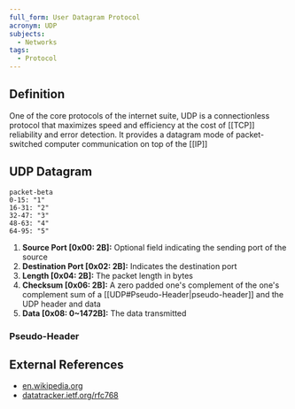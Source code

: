 ```yaml
---
full_form: User Datagram Protocol
acronym: UDP
subjects:
  - Networks
tags:
  - Protocol
---
```


## Definition
One of the core protocols of the internet suite, UDP is a connectionless protocol that maximizes speed and efficiency at the cost of [[TCP]] reliability and error detection. It provides a datagram mode of packet-switched computer communication on top of the [[IP]]

## UDP Datagram
```mermaid
packet-beta
0-15: "1"
16-31: "2"
32-47: "3"
48-63: "4"
64-95: "5"
```

1. **Source Port \[0x00: 2B\]:** Optional field indicating the sending port of the source
2. **Destination Port \[0x02: 2B\]:** Indicates the destination port
3. **Length \[0x04: 2B\]:** The packet length in bytes
4. **Checksum \[0x06: 2B\]:** A zero padded one's complement of the one's complement sum of a [[UDP#Pseudo-Header|pseudo-header]] and the UDP header and data
5. **Data \[0x08: 0~1472B\]:** The data transmitted

### Pseudo-Header


## External References
- [en.wikipedia.org](https://en.wikipedia.org/wiki/User_Datagram_Protocol)
- [datatracker.ietf.org/rfc768](https://datatracker.ietf.org/doc/html/rfc768)
